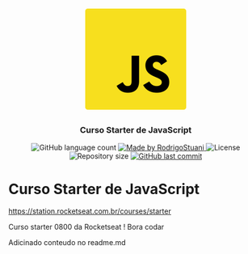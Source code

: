 <h1 align="center">
    <img alt="Starter" title="Curso Starter de JavaScript" src="imagens/logo-javascript.svg" width="200px" />
</h1>

<h3 align="center">
  Curso Starter de JavaScript
</h3>

<p align="center">
  
  <img alt="GitHub language count" src="https://img.shields.io/github/languages/count/rodrigostuani/Javascript-Rocketseat?color=%2304D361">

  <a href="https://www.linkedin.com/in/rodrigo-stuani/">
    <img alt="Made by RodrigoStuani" src="https://img.shields.io/badge/made%20by-RodrigoStuani-%2304D361">
  </a>

  <img alt="License" src="https://img.shields.io/badge/license-MIT-%2304D361">
  
  <a>
    <img alt="Repository size" src="https://img.shields.io/github/repo-size/rodrigostuani/starter.svg">
  </a>
  
  <a href="https://github.com/rodrigostuani/starter/commits/master">
    <img alt="GitHub last commit" src="https://img.shields.io/github/last-commit/rodrigostuani/starter.svg">
  </a>   
</p>

# Curso Starter de JavaScript

https://station.rocketseat.com.br/courses/starter

Curso starter 0800 da Rocketseat ! Bora codar 

Adicinado conteudo no readme.md